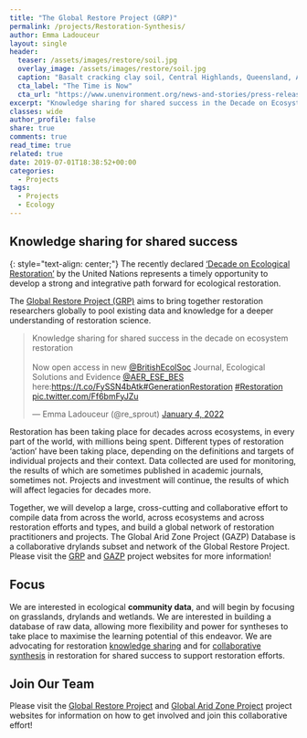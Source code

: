 ```yaml
---
title: "The Global Restore Project (GRP)"
permalink: /projects/Restoration-Synthesis/
author: Emma Ladouceur
layout: single
header:
  teaser: /assets/images/restore/soil.jpg
  overlay_image: /assets/images/restore/soil.jpg
  caption: "Basalt cracking clay soil, Central Highlands, Queensland, Australia."
  cta_label: "The Time is Now"
  cta_url: "https://www.unenvironment.org/news-and-stories/press-release/new-un-decade-ecosystem-restoration-offers-unparalleled-opportunity"
excerpt: "Knowledge sharing for shared success in the Decade on Ecosystem Restoration"
classes: wide
author_profile: false
share: true
comments: true
read_time: true
related: true
date: 2019-07-01T18:38:52+00:00
categories:
  - Projects
tags:
  - Projects
  - Ecology
---
```


## Knowledge sharing for shared success
{: style="text-align: center;"}
The recently declared [‘Decade on Ecological Restoration’](https://www.unenvironment.org/news-and-stories/press-release/new-un-decade-ecosystem-restoration-offers-unparalleled-opportunity) by the United Nations represents a timely opportunity to develop a strong and integrative path forward for ecological restoration. 


The [Global Restore Project (GRP)](https://www.globalrestoreproject.com) aims to bring together restoration researchers globally to pool existing data and knowledge for a deeper understanding of restoration science.

<blockquote class="twitter-tweet"><p lang="en" dir="ltr">Knowledge sharing for shared success in the decade on ecosystem restoration <br><br>Now open access in new <a href="https://twitter.com/BritishEcolSoc?ref_src=twsrc%5Etfw">@BritishEcolSoc</a> Journal, Ecological Solutions and Evidence <a href="https://twitter.com/AER_ESE_BES?ref_src=twsrc%5Etfw">@AER_ESE_BES</a> here:<a href="https://t.co/FySSN4bAtk">https://t.co/FySSN4bAtk</a><a href="https://twitter.com/hashtag/GenerationRestoration?src=hash&amp;ref_src=twsrc%5Etfw">#GenerationRestoration</a> <a href="https://twitter.com/hashtag/Restoration?src=hash&amp;ref_src=twsrc%5Etfw">#Restoration</a> <a href="https://t.co/Ff6bmFyJZu">pic.twitter.com/Ff6bmFyJZu</a></p>&mdash; Emma Ladouceur (@re_sprout) <a href="https://twitter.com/re_sprout/status/1478296690402729984?ref_src=twsrc%5Etfw">January 4, 2022</a></blockquote> <script async src="https://platform.twitter.com/widgets.js" charset="utf-8"></script>


Restoration has been taking place for decades across ecosystems, in every part of the world, with millions being spent. Different types of restoration ‘action’ have been taking place, depending on the definitions and targets of individual projects and their context. Data collected are used for monitoring, the results of which are sometimes published in academic journals, sometimes not. Projects and investment will continue, the results of which will affect legacies for decades more.

Together, we will develop a large, cross-cutting and collaborative effort to compile data from across the world, across ecosystems and across restoration efforts and types, and build a global network of restoration practitioners and projects. The Global Arid Zone Project (GAZP) Database is a collaborative drylands subset and network of the Global Restore Project. Please visit the [GRP](https://www.globalrestoreproject.com) and [GAZP](https://drylandrestore.com) project websites for more information!

## Focus
We are interested in ecological **community data**, and will begin by focusing on grasslands, drylands and wetlands. We are interested in building a database of raw data, allowing more flexibility and power for syntheses to take place to maximise the learning potential of this endeavor. We are advocating for restoration [knowledge sharing](https://besjournals.onlinelibrary.wiley.com/doi/10.1002/2688-8319.12117) and for [collaborative synthesis](https://onlinelibrary.wiley.com/doi/full/10.1111/rec.13251) in restoration for shared success to support restoration efforts.

 
## Join Our Team
Please visit the [Global Restore Project](https://www.globalrestoreproject.com) and [Global Arid Zone Project](https://drylandrestore.com) project websites for information on how to get involved and join this collaborative effort!

